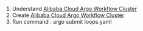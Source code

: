 1. Understand [Alibaba Cloud Argo Workflow Cluster](https://help.aliyun.com/zh/ack/distributed-cloud-container-platform-for-kubernetes/user-guide/overview-12)
2. Create [Alibaba Cloud Argo Workflow Cluster](https://help.aliyun.com/zh/ack/distributed-cloud-container-platform-for-kubernetes/user-guide/create-a-workflow-cluster)
3. Run command : argo submit loops.yaml